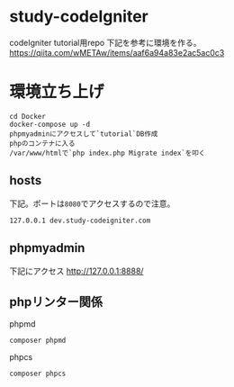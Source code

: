 # study-codeIgniter
codeIgniter tutorial用repo
下記を参考に環境を作る。
https://qiita.com/wMETAw/items/aaf6a94a83e2ac5ac0c3

# 環境立ち上げ
```
cd Docker
docker-compose up -d
phpmyadminにアクセスして`tutorial`DB作成
phpのコンテナに入る
/var/www/htmlで`php index.php Migrate index`を叩く
```

## hosts
下記。ポートは`8080`でアクセスするので注意。
```
127.0.0.1 dev.study-codeigniter.com
```

## phpmyadmin
下記にアクセス
http://127.0.0.1:8888/

## phpリンター関係
phpmd
```
composer phpmd
```

phpcs
```
composer phpcs
```
